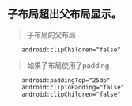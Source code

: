 ## 子布局超出父布局显示。
> 子布局的父布局
```
    android:clipChildren="false"
```
> 如果子布局使用了padding
```
    android:paddingTop="25dp"
    android:clipToPadding="false"
    android:clipChildren="false"
```